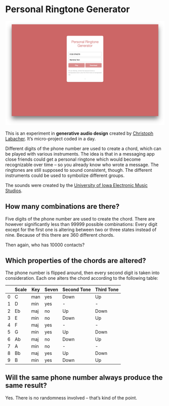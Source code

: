# Personal Ringtone Generator

![](screenshot.png)

This is an experiment in **generative audio design** created by [Christoph Labacher](http://www.christophlabacher.com). It’s micro-project coded in a day.

Different digits of the phone number are used to create a chord, which can be played with various instruments. The idea is that in a messaging app close friends could get a personal ringtone which would become recognizable over time – so you already know who wrote a message. The ringtones are still supposed to sound consistent, though. The different instruments could be used to symbolize different groups.

The sounds were created by the [University of Iowa Electronic Music Studios](http://theremin.music.uiowa.edu/index.html).

## How many combinations are there?
Five digits of the phone number are used to create the chord. There are however significantly less than 99999 possible combinations: Every digit except for the first one is altering between two or three states instead of nine. Because of this there are 360 different chords.

Then again, who has 10000 contacts?

## Which properties of the chords are altered?

The phone number is flipped around, then every second digit is taken into consideration. Each one alters the chord according to the following table:

|  | Scale | Key | Seven | Second Tone | Third Tone |
| ------ | ------ | ------ | ------ | ------ | ------ |
| 0 | C | man | yes | Down | Up |
| 1 | D | min | yes | - | - |
| 2 | Eb | maj | no | Up | Down |
| 3 | E | min | no | Down | Up |
| 4 | F | maj | yes | - | - |
| 5 | G | min | yes | Up | Down |
| 6 | Ab | maj | no | Down | Up |
| 7 | A | min | no | - | - |
| 8 | Bb | maj | yes | Up | Down |
| 9 | B | min | yes | Down | Up |

## Will the same phone number always produce the same result?
Yes. There is no randomness involved – that’s kind of the point.
